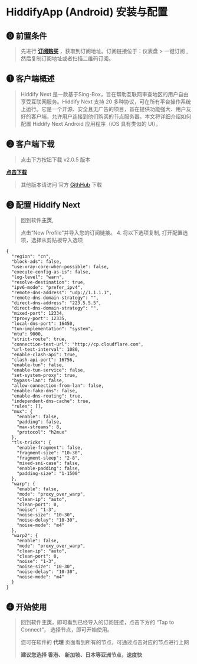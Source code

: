# HiddifyApp (Android) 安装与配置
## **⓿ 前置条件**

> 先进行 [**订阅购买**](https://serv011.20250710.top/#/plan) ，获取到订阅地址。订阅链接位于：仪表盘 > 一键订阅 , 然后复制订阅地址或者扫描二维码订阅。

## **❶ 客户端概述**

> Hiddify Next 是一款基于Sing-Box，旨在帮助互联网审查地区的用户自由享受互联网服务。Hiddify Next 支持 20 多种协议，可在所有平台操作系统上运行。它是一个开源、安全且无广告的项目，旨在提供功能强大、用户友好的客户端，允许用户连接到他们购买的节点服务器。本文将详细介绍如何配置 Hiddify Next Android 应用程序（iOS 具有类似的 UI）。

## **❷ 客户端下载**

> 点击下方按钮下载 v2.0.5 版本

[__**点击下载**__](https://ghfast.top/https://github.com/hiddify/hiddify-next/releases/download/v2.0.5/Hiddify-Android-universal.apk)

> 其他版本请访问 官方 [GithHub](https://github.com/hiddify/hiddify-app/releases/) 下载

## **❸ 配置 Hiddify Next**

> 回到软件**主页**,
> 
> 点击“New Profile”并导入您的订阅链接。 4. 将以下选项复制, 打开配置选项，选择从剪贴板导入选项

```plaintext
{
  "region": "cn",
  "block-ads": false,
  "use-xray-core-when-possible": false,
  "execute-config-as-is": false,
  "log-level": "warn",
  "resolve-destination": true,
  "ipv6-mode": "prefer_ipv4",
  "remote-dns-address": "udp://1.1.1.1",
  "remote-dns-domain-strategy": "",
  "direct-dns-address": "223.5.5.5",
  "direct-dns-domain-strategy": "",
  "mixed-port": 12334,
  "tproxy-port": 12335,
  "local-dns-port": 16450,
  "tun-implementation": "system",
  "mtu": 9000,
  "strict-route": true,
  "connection-test-url": "http://cp.cloudflare.com",
  "url-test-interval": 1080,
  "enable-clash-api": true,
  "clash-api-port": 16756,
  "enable-tun": false,
  "enable-tun-service": false,
  "set-system-proxy": true,
  "bypass-lan": false,
  "allow-connection-from-lan": false,
  "enable-fake-dns": false,
  "enable-dns-routing": true,
  "independent-dns-cache": true,
  "rules": [],
  "mux": {
    "enable": false,
    "padding": false,
    "max-streams": 8,
    "protocol": "h2mux"
  },
  "tls-tricks": {
    "enable-fragment": false,
    "fragment-size": "10-30",
    "fragment-sleep": "2-8",
    "mixed-sni-case": false,
    "enable-padding": false,
    "padding-size": "1-1500"
  },
  "warp": {
    "enable": false,
    "mode": "proxy_over_warp",
    "clean-ip": "auto",
    "clean-port": 0,
    "noise": "1-3",
    "noise-size": "10-30",
    "noise-delay": "10-30",
    "noise-mode": "m4"
  },
  "warp2": {
    "enable": false,
    "mode": "proxy_over_warp",
    "clean-ip": "auto",
    "clean-port": 0,
    "noise": "1-3",
    "noise-size": "10-30",
    "noise-delay": "10-30",
    "noise-mode": "m4"
  }
}
```

## **❹ 开始使用**

> 回到软件**主页**，即可看到已经导入的订阅链接，点击下方的 “Tap to Connect”， 选择节点，即可开始使用。
> 
> 您可在软件的 **代理** 页面看到所有的节点，可通过点击对应的节点进行上网
> 
> **建议您选择 香港、 新加坡、日本等亚洲节点，速度快**
